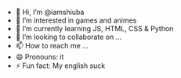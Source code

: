- 👋 Hi, I’m @iamshiuba
- 👀 I’m interested in games and animes
- 🌱 I’m currently learning JS, HTML, CSS & Python
- 💞️ I’m looking to collaborate on ...
- 📫 How to reach me ...
- 😄 Pronouns: it
- ⚡ Fun fact: My english suck

<!---
iamshiuba/iamshiuba is a ✨ special ✨ repository because its `README.md` (this file) appears on your GitHub profile.
You can click the Preview link to take a look at your changes.
--->
